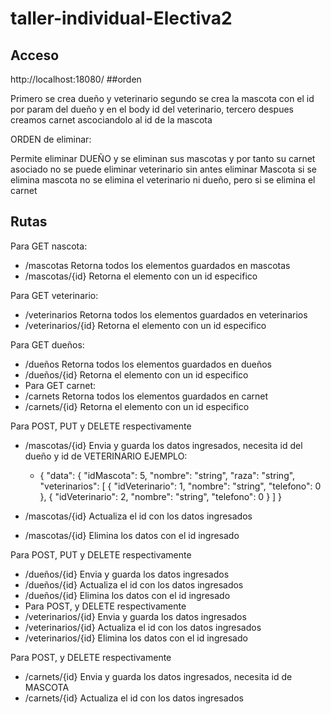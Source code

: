 # taller-individual-Electiva2
## Acceso

http://localhost:18080/
##orden

Primero se crea dueño y veterinario
segundo  se crea la mascota con el id por param del dueño y en el body id del veterinario, 
tercero despues creamos carnet ascociandolo al id de la mascota

ORDEN de eliminar:

Permite eliminar DUEÑO y se eliminan sus mascotas y por tanto su carnet asociado
no se puede eliminar veterinario sin antes eliminar Mascota
si se elimina mascota no se elimina el veterinario ni dueño, pero si se elimina el carnet


## Rutas
Para GET nascota:
- /mascotas Retorna todos los elementos guardados en mascotas
- /mascotas/{id} Retorna el elemento con un id especifico

Para GET veterinario:
- /veterinarios Retorna todos los elementos guardados en veterinarios
- /veterinarios/{id} Retorna el elemento con un id especifico

Para GET dueños:
- /dueños Retorna todos los elementos guardados en dueños
- /dueños/{id} Retorna el elemento con un id especifico
- 
  Para GET carnet:
- /carnets Retorna todos los elementos guardados en carnet
- /carnets/{id} Retorna el elemento con un id especifico

Para POST, PUT y DELETE respectivamente
- /mascotas/{id} Envia y guarda los datos ingresados, necesita id del dueño y id de VETERINARIO
EJEMPLO:
  - {
    "data": {
    "idMascota": 5,
    "nombre": "string",
    "raza": "string",
    "veterinarios": [
    {
    "idVeterinario": 1,
    "nombre": "string",
    "telefono": 0
    },
    {
    "idVeterinario": 2,
    "nombre": "string",
    "telefono": 0
    }
    ]
    }

- /mascotas/{id} Actualiza el id con los datos ingresados
- /mascotas/{id} Elimina los datos con el id ingresado


Para POST, PUT y DELETE respectivamente
- /dueños/{id} Envia y guarda los datos ingresados
- /dueños/{id} Actualiza el id con los datos ingresados
- /dueños/{id} Elimina los datos con el id ingresado
- 
  Para POST, y DELETE respectivamente
- /veterinarios/{id} Envia y guarda los datos ingresados
- /veterinarios/{id} Actualiza el id con los datos ingresados
- /veterinarios/{id} Elimina los datos con el id ingresado

Para POST, y DELETE respectivamente
- /carnets/{id} Envia y guarda los datos ingresados, necesita id de MASCOTA
- /carnets/{id} Actualiza el id con los datos ingresados




